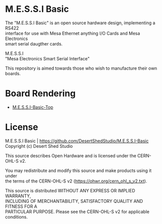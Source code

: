M.E.S.S.I Basic
============

The "M.E.S.S.I Basic" is an open source hardware design, implementing a RS422 <br>
interface for use with Mesa Ethernet anything I/O Cards and Mesa Electronics <br>
smart serial daugther cards.

M.E.S.S.I <br>
"Mesa Electronics Smart Serial Interface"

This repository is aimed towards those who wish to manufacture their own boards. 

Board Rendering
============

* [M.E.S.S.I-Basic-Top](https://github.com/DesertShedStudio/M.E.S.S.I-Basic/images/00.jpg)

License
=======

M.E.S.S.I Basic | https://github.com/DesertShedStudio/M.E.S.S.I-Basic <br>
Copyright (c) Desert Shed Studio

This source describes Open Hardware and is licensed under the CERN-OHL-S v2.

You may redistribute and modify this source and make products using it under <br>
the terms of the CERN-OHL-S v2 (https://ohwr.org/cern_ohl_s_v2.txt). <br>

This source is distributed WITHOUT ANY EXPRESS OR IMPLIED WARRANTY, <br>
INCLUDING OF MERCHANTABILITY, SATISFACTORY QUALITY AND FITNESS FOR A <br>
PARTICULAR PURPOSE. Please see the CERN-OHL-S v2 for applicable conditions.
